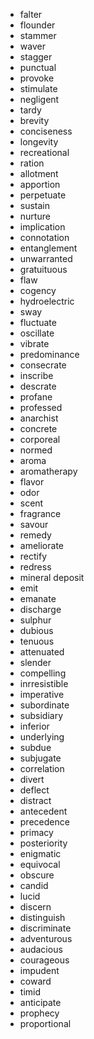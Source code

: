 * falter
* flounder
* stammer
* waver
* stagger
* punctual
* provoke
* stimulate
* negligent
* tardy
* brevity
* conciseness
* longevity
* recreational
* ration
* allotment
* apportion
* perpetuate
* sustain
* nurture
* implication
* connotation
* entanglement
* unwarranted
* gratuituous
* flaw
* cogency
* hydroelectric
* sway
* fluctuate
* oscillate
* vibrate
* predominance
* consecrate
* inscribe
* descrate
* profane
* professed
* anarchist
* concrete
* corporeal
* normed
* aroma
* aromatherapy
* flavor
* odor
* scent
* fragrance
* savour
* remedy
* ameliorate
* rectify
* redress
* mineral deposit
* emit
* emanate
* discharge
* sulphur
* dubious
* tenuous
* attenuated
* slender
* compelling
* inrresistible
* imperative
* subordinate
* subsidiary
* inferior
* underlying
* subdue
* subjugate
* correlation
* divert
* deflect
* distract
* antecedent
* precedence
* primacy
* posteriority
* enigmatic
* equivocal
* obscure
* candid
* lucid
* discern
* distinguish
* discriminate
* adventurous
* audacious
* courageous
* impudent
* coward
* timid
* anticipate
* prophecy
* proportional
